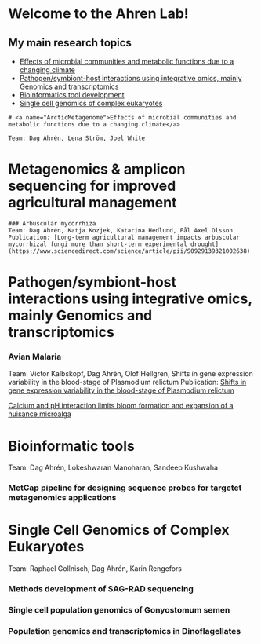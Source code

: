 # Welcome to the Ahren Lab!

## My main research topics

* [Effects of microbial communities and metabolic functions due to a changing climate](#ArcticMetagenome)
* [Pathogen/symbiont-host interactions using integrative omics, mainly Genomics and transcriptomics](#Pathogen)
* [Bioinformatics tool development](#Bioinfo)
* [Single cell genomics of complex eukaryotes](#singlecellGenomics)

~~~
# <a name="ArcticMetagenome">Effects of microbial communities and metabolic functions due to a changing climate</a> 

Team: Dag Ahrén, Lena Ström, Joel White
~~~


# <a name="SoilMetagenome">Metagenomics & amplicon sequencing for improved agricultural management</a> 
~~~
### Arbuscular mycorrhiza
Team: Dag Ahrén, Katja Kozjek, Katarina Hedlund, Pål Axel Olsson
Publication: [Long-term agricultural management impacts arbuscular mycorrhizal fungi more than short-term experimental drought](https://www.sciencedirect.com/science/article/pii/S0929139321002638)
~~~
# <a name="Pathogen">Pathogen/symbiont-host interactions using integrative omics, mainly Genomics and transcriptomics</a> 

### Avian Malaria

Team: Victor Kalbskopf, Dag Ahrén, Olof Hellgren, Shifts in gene expression variability in the blood-stage of Plasmodium relictum
Publication: [Shifts in gene expression variability in the blood-stage of Plasmodium relictum](https://www.sciencedirect.com/science/article/pii/S0378111921003176)


[Calcium and pH interaction limits bloom formation and expansion of a nuisance microalga](https://aslopubs.onlinelibrary.wiley.com/doi/10.1002/lno.11896)


# <a name="Bioinfo">Bioinformatic tools</a>
Team: Dag Ahrén, Lokeshwaran Manoharan, Sandeep Kushwaha

### MetCap pipeline for designing sequence probes for targetet metagenomics applications

### 

# <a name="singlecellGenomics">Single Cell Genomics of Complex Eukaryotes</a>
Team: Raphael Gollnisch, Dag Ahrén, Karin Rengefors

### Methods development of SAG-RAD sequencing

### Single cell population genomics of Gonyostomum semen

### Population genomics and transcriptomics in Dinoflagellates
